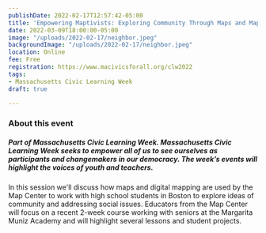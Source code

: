 ```yaml
---
publishDate: 2022-02-17T12:57:42-05:00
title: 'Empowering Maptivists: Exploring Community Through Maps and Mapping '
date: 2022-03-09T18:00:00-05:00
image: "/uploads/2022-02-17/neighbor.jpeg"
backgroundImage: "/uploads/2022-02-17/neighbor.jpeg"
location: Online
fee: Free
registration: https://www.macivicsforall.org/clw2022
tags:
- Massachusetts Civic Learning Week
draft: true

---
```

### About this event

##### Part of **Massachusetts Civic Learning Week.** Massachusetts Civic Learning Week seeks to empower all of us to see ourselves as participants and changemakers in our democracy. The week’s events will highlight the voices of youth and teachers.

In this session we'll discuss how maps and digital mapping are used by the Map Center to work with high school students in Boston to explore ideas of community and addressing social issues. Educators from the Map Center will focus on a recent 2-week course working with seniors at the Margarita Muniz Academy and will highlight several lessons and student projects.